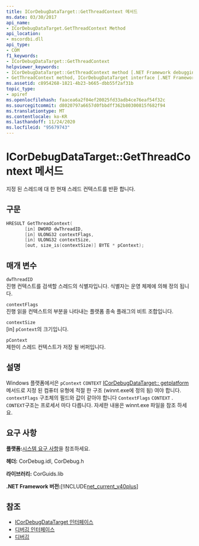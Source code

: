 ```yaml
---
title: ICorDebugDataTarget::GetThreadContext 메서드
ms.date: 03/30/2017
api_name:
- ICorDebugDataTarget.GetThreadContext Method
api_location:
- mscordbi.dll
api_type:
- COM
f1_keywords:
- ICorDebugDataTarget::GetThreadContext
helpviewer_keywords:
- ICorDebugDataTarget::GetThreadContext method [.NET Framework debugging]
- GetThreadContext method, ICorDebugDataTarget interface [.NET Framework debugging]
ms.assetid: c8954268-1821-4b23-b665-dbb55f2af31b
topic_type:
- apiref
ms.openlocfilehash: faacea6a2f04ef20025fd33adb4ce76eaf54f32c
ms.sourcegitcommit: d8020797a6657d0fbbdff362b80300815f682f94
ms.translationtype: MT
ms.contentlocale: ko-KR
ms.lasthandoff: 11/24/2020
ms.locfileid: "95679743"
---
```

# <a name="icordebugdatatargetgetthreadcontext-method"></a>ICorDebugDataTarget::GetThreadContext 메서드

지정 된 스레드에 대 한 현재 스레드 컨텍스트를 반환 합니다.  
  
## <a name="syntax"></a>구문  
  
```cpp  
HRESULT GetThreadContext(  
       [in] DWORD dwThreadID,  
       [in] ULONG32 contextFlags,  
       [in] ULONG32 contextSize,  
       [out, size_is(contextSize)] BYTE * pContext);  
```  
  
## <a name="parameters"></a>매개 변수  

 `dwThreadID`  
 진행 컨텍스트를 검색할 스레드의 식별자입니다. 식별자는 운영 체제에 의해 정의 됩니다.  
  
 `contextFlags`  
 진행 읽을 컨텍스트의 부분을 나타내는 플랫폼 종속 플래그의 비트 조합입니다.  
  
 `contextSize`  
 [in] `pContext`의 크기입니다.  
  
 `pContext`  
 제한이 스레드 컨텍스트가 저장 될 버퍼입니다.  
  
## <a name="remarks"></a>설명  

 Windows 플랫폼에서은 `pContext` `CONTEXT` [ICorDebugDataTarget:: getplatform](icordebugdatatarget-getplatform-method.md) 메서드로 지정 된 컴퓨터 유형에 적절 한 구조 (winnt.exe에 정의 됨) 여야 합니다. `contextFlags` 구조체의 필드와 값이 같아야 합니다 `ContextFlags` `CONTEXT` . `CONTEXT`구조는 프로세서 마다 다릅니다. 자세한 내용은 winnt.exe 파일을 참조 하세요.  
  
## <a name="requirements"></a>요구 사항  

 **플랫폼:**[시스템 요구 사항](../../get-started/system-requirements.md)을 참조하세요.  
  
 **헤더:** CorDebug.idl, CorDebug.h  
  
 **라이브러리:** CorGuids.lib  
  
 **.NET Framework 버전:**[!INCLUDE[net_current_v40plus](../../../../includes/net-current-v40plus-md.md)]  
  
## <a name="see-also"></a>참조

- [ICorDebugDataTarget 인터페이스](icordebugdatatarget-interface.md)
- [디버깅 인터페이스](debugging-interfaces.md)
- [디버깅](index.md)
